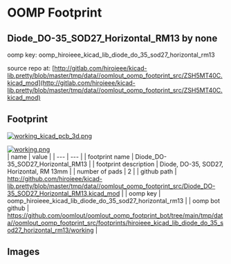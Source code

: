 # OOMP Footprint  
## Diode_DO-35_SOD27_Horizontal_RM13  by none  
  
oomp key: oomp_hiroieee_kicad_lib_diode_do_35_sod27_horizontal_rm13  
  
source repo at: [http://gitlab.com/hiroieee/kicad-lib.pretty/blob/master/tmp/data//oomlout_oomp_footprint_src/ZSH5MT40C.kicad_mod](http://gitlab.com/hiroieee/kicad-lib.pretty/blob/master/tmp/data//oomlout_oomp_footprint_src/ZSH5MT40C.kicad_mod)  
## Footprint  
  
[![working_kicad_pcb_3d.png](working_kicad_pcb_3d_600.png)](working_kicad_pcb_3d.png)  
  
[![working.png](working_600.png)](working.png)  
| name | value | 
| --- | --- | 
| footprint name | Diode_DO-35_SOD27_Horizontal_RM13 | 
| footprint description | Diode, DO-35,  SOD27, Horizontal, RM 13mm | 
| number of pads | 2 | 
| github path | http://github.com/hiroieee/kicad-lib.pretty/blob/master/tmp/data//oomlout_oomp_footprint_src/Diode_DO-35_SOD27_Horizontal_RM13.kicad_mod | 
| oomp key | oomp_hiroieee_kicad_lib_diode_do_35_sod27_horizontal_rm13 | 
| oomp bot github | https://github.com/oomlout/oomlout_oomp_footprint_bot/tree/main/tmp/data//oomlout_oomp_footprint_src/footprints/hiroieee_kicad_lib_diode_do_35_sod27_horizontal_rm13/working | 
## Images  
